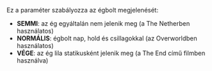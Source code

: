 Ez a paraméter szabályozza az égbolt megjelenését:

- **SEMMI**: az ég egyáltalán nem jelenik meg (a The Netherben használatos)
- **NORMÁLIS**: égbolt nap, hold és csillagokkal (az Overworldben használatos)
- **VÉGE**: az ég lila statikusként jelenik meg (a The End című filmben használva)
